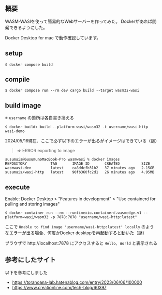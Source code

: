 ## 概要

WASM-WASIを使って簡易的なWebサーバーを作ってみた。
Dockerがあれば開発できるようにした。

Docker Desktop for mac で動作確認しています。

## setup

```console
$ docker compose build
```

## compile

```console
$ docker compose run --rm dev cargo build --target wasm32-wasi
```

## build image

※ `username` の箇所は各自書き換える

```console
$ docker buildx build --platform wasi/wasm32 -t username/wasi-http wasi-demo
```

2024/05/16現在、ここで必ず以下のエラーが出るがイメージはできている（謎）
>  => ERROR exporting to image

```
susumuis@SusumunoMacBook-Pro wasmwasi % docker images                                                           
REPOSITORY           TAG       IMAGE ID       CREATED          SIZE
wasmwasi-dev         latest    ca8ddcfb31b2   37 minutes ago   2.15GB
susumuis/wasi-http   latest    90fb360fc2d1   26 minutes ago   4.95MB
```

## execute

Enable: Docker Desktop > "Features in development" > "Use containerd for pulling and storing images"

```console
$ docker container run --rm --runtime=io.containerd.wasmedge.v1 --platform=wasi/wasm32 -p 7878:7878 "username/wasi-http:latest"
```

ここで `Unable to find image 'username/wasi-http:latest' locally` のようなエラーが出る場合、何度かDocker desktopを再起動すると動いた（謎）

ブラウザで http://localhost:7878 にアクセスすると `Hello, World` と表示される

## 参考にしたサイト
以下を参考にしました

- https://toranoana-lab.hatenablog.com/entry/2023/06/06/100000
- https://www.creationline.com/tech-blog/60397
